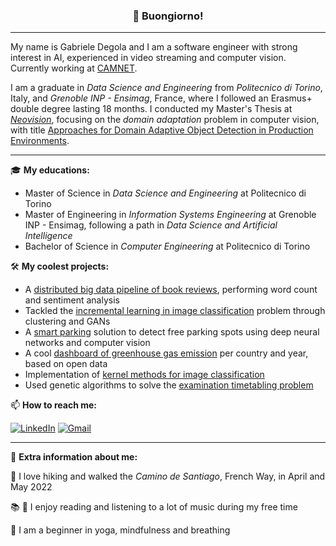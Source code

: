 <h3 align="center">👋 Buongiorno!</h3>

---

My name is Gabriele Degola and I am a software engineer with strong interest in AI, experienced in video streaming and computer vision. Currently working at [CAMNET](https://www.wamagroup.it/31/camnet-s-r-l).

I am a graduate in *Data Science and Engineering* from *Politecnico di Torino*, Italy, and *Grenoble INP - Ensimag*, France, where I followed an Erasmus+ double degree lasting 18 months. I conducted my Master's Thesis at [*Neovision*](https://neovision.fr/en/), focusing on the *domain adaptation* problem in computer vision, with title [Approaches for Domain Adaptive Object Detection in Production Environments](http://webthesis.biblio.polito.it/id/eprint/22642).

---

🎓 **My educations:**
- Master of Science in *Data Science and Engineering* at Politecnico di Torino
- Master of Engineering in *Information Systems Engineering* at Grenoble INP - Ensimag, following a path in *Data Science and Artificial Intelligence*
- Bachelor of Science in *Computer Engineering* at Politecnico di Torino


🛠️ **My coolest projects:**
- A [distributed big data pipeline of book reviews](https://github.com/gabridego/book-reviews-processing), performing word count and sentiment analysis
- Tackled the [incremental learning in image classification](https://github.com/gabridego/MLDL20_Incremental_Learning) problem through clustering and GANs
- A [smart parking](https://colab.research.google.com/drive/1xyzOMMt3ZT2X23l-SyhueuMNpC89NG3t?usp=sharing) solution to detect free parking spots using deep neural networks and computer vision
- A cool [dashboard of greenhouse gas emission](https://github.com/gabridego/greenhouse-gas-emissions-dashboard) per country and year, based on open data
- Implementation of [kernel methods for image classification](https://github.com/gabridego/kernel-methods)
- Used genetic algorithms to solve the [examination timetabling problem](https://github.com/gabridego/timetabling-problem-solver)

<!--
projects to add:
- github repo for smart parking
- sentiment analysis for data science lab
- tesina mathematics in machine learning
- statistical methods for forecasting
- natural language processing: bert
-->


📫 **How to reach me:**

[![LinkedIn](https://img.shields.io/badge/linkedin-%230077B5.svg?style=for-the-badge&logo=linkedin&logoColor=white)](http://linkedin.com/in/gabrieledegola)
[![Gmail](https://img.shields.io/badge/Gmail-D14836?style=for-the-badge&logo=gmail&logoColor=white)](mailto:gabriele.degola@gmail.com)

---

🤠 **Extra information about me:**

🥾 I love hiking and walked the *Camino de Santiago*, French Way, in April and May 2022

📚 🎵 I enjoy reading and listening to a lot of music during my free time

🧘 I am a beginner in yoga, mindfulness and breathing
<!--
**angelopapa/angelopapa** is a ✨ _special_ ✨ repository because its `README.md` (this file) appears on your GitHub profile.

Here are some ideas to get you started:

- 🔭 I’m currently working on ...
- 🌱 I’m currently learning ...
- 👯 I’m looking to collaborate on ...
- 🤔 I’m looking for help with ...
- 💬 Ask me about ...
- 📫 How to reach me: ...
- 😄 Pronouns: ...
- ⚡ Fun fact: ...
-->
